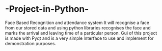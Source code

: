 # -Project-in-Python-
Face Based Recognition and attendance system
It will recognise a face from our stored data and using python libraries recognises the face and marks the arrival and leaving time of a particular person.
Gui of this project is made with Pyqt and is a very simple Interface to use and implement for demonstration purposes.
